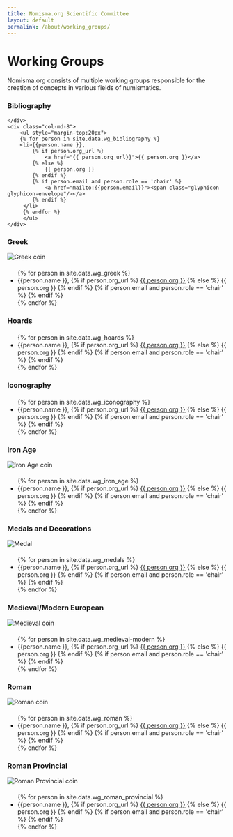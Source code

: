 ```yaml
---
title: Nomisma.org Scientific Committee
layout: default
permalink: /about/working_groups/
---
```


# Working Groups
Nomisma.org consists of multiple working groups responsible for the creation of concepts in various fields of numismatics.

<div class="row section">
	<div class="col-md-4 text-center">
		<h3>Bibliography</h3>	

	</div>
	<div class="col-md-8">
		<ul style="margin-top:20px">
		{% for person in site.data.wg_bibliography %}
		<li>{{person.name }}, 
			{% if person.org_url %}
			    <a href="{{ person.org_url}}">{{ person.org }}</a>
			{% else %}
			    {{ person.org }}
			{% endif %}
			{% if person.email and person.role == 'chair' %}
				<a href="mailto:{{person.email}}"><span class="glyphicon glyphicon-envelope"/></a>
			{% endif %}
		 </li>
		 {% endfor %}
		 </ul>
	</div>
</div>
<div class="row section">
	<div class="col-md-4 text-center">
		<h3>Greek</h3>
		<img src="{{site.baseurl}}/images/greek.jpg" alt="Greek coin"/>
	</div>
	<div class="col-md-8">
		<ul style="margin-top:20px">
		{% for person in site.data.wg_greek %}
		<li>{{person.name }}, 
			{% if person.org_url %}
			    <a href="{{ person.org_url}}">{{ person.org }}</a>
			{% else %}
			    {{ person.org }}
			{% endif %}
			{% if person.email and person.role == 'chair' %}
				<a href="mailto:{{person.email}}"><span class="glyphicon glyphicon-envelope"/></a>
			{% endif %}
		 </li>
		 {% endfor %}
		 </ul>
	</div>
</div>
<div class="row section">
	<div class="col-md-4 text-center">
		<h3>Hoards</h3>
	</div>
	<div class="col-md-8">
		<ul style="margin-top:20px">
		{% for person in site.data.wg_hoards %}
		<li>{{person.name }}, 
			{% if person.org_url %}
			    <a href="{{ person.org_url}}">{{ person.org }}</a>
			{% else %}
			    {{ person.org }}
			{% endif %}
			{% if person.email and person.role == 'chair' %}
				<a href="mailto:{{person.email}}"><span class="glyphicon glyphicon-envelope"/></a>
			{% endif %}
		 </li>
		 {% endfor %}
		 </ul>
	</div>
</div>
<div class="row section">
	<div class="col-md-4 text-center">
		<h3>Iconography</h3>	
	</div>
	<div class="col-md-8">
		<ul style="margin-top:20px">
		{% for person in site.data.wg_iconography %}
		<li>{{person.name }}, 
			{% if person.org_url %}
			    <a href="{{ person.org_url}}">{{ person.org }}</a>
			{% else %}
			    {{ person.org }}
			{% endif %}
			{% if person.email and person.role == 'chair' %}
				<a href="mailto:{{person.email}}"><span class="glyphicon glyphicon-envelope"/></a>
			{% endif %}
		 </li>
		 {% endfor %}
		 </ul>
	</div>
</div>
<div class="row section">
	<div class="col-md-4 text-center">
		<h3>Iron Age</h3>		
		<img src="{{site.baseurl}}/images/iron_age.jpg" alt="Iron Age coin"/>
	</div>
	<div class="col-md-8">
		<ul style="margin-top:20px">
		{% for person in site.data.wg_iron_age %}
		<li>{{person.name }}, 
			{% if person.org_url %}
			    <a href="{{ person.org_url}}">{{ person.org }}</a>
			{% else %}
			    {{ person.org }}
			{% endif %}
			{% if person.email and person.role == 'chair' %}
				<a href="mailto:{{person.email}}"><span class="glyphicon glyphicon-envelope"/></a>
			{% endif %}
		 </li>
		 {% endfor %}
		 </ul>
	</div>
</div>
<div class="row section">
	<div class="col-md-4 text-center">
		<h3>Medals and Decorations</h3>		
		<img src="{{site.baseurl}}/images/medal.jpg" alt="Medal"/>
	</div>
	<div class="col-md-8">
		<ul style="margin-top:20px">
		{% for person in site.data.wg_medals %}
		<li>{{person.name }}, 
			{% if person.org_url %}
			    <a href="{{ person.org_url}}">{{ person.org }}</a>
			{% else %}
			    {{ person.org }}
			{% endif %}
			{% if person.email and person.role == 'chair' %}
				<a href="mailto:{{person.email}}"><span class="glyphicon glyphicon-envelope"/></a>
			{% endif %}
		 </li>
		 {% endfor %}
		 </ul>
	</div>
</div>
<div class="row section">
	<div class="col-md-4 text-center">
		<h3>Medieval/Modern European</h3>		
		<img src="{{site.baseurl}}/images/medieval.jpg" alt="Medieval coin"/>
	</div>
	<div class="col-md-8">
		<ul style="margin-top:20px">
		{% for person in site.data.wg_medieval-modern %}
		<li>{{person.name }}, 
			{% if person.org_url %}
			    <a href="{{ person.org_url}}">{{ person.org }}</a>
			{% else %}
			    {{ person.org }}
			{% endif %}
			{% if person.email and person.role == 'chair' %}
				<a href="mailto:{{person.email}}"><span class="glyphicon glyphicon-envelope"/></a>
			{% endif %}
		 </li>
		 {% endfor %}
		 </ul>
	</div>
</div>
<div class="row section">
	<div class="col-md-4 text-center">
		<h3>Roman</h3>		
		<img src="{{site.baseurl}}/images/roman.jpg" alt="Roman coin"/>
	</div>
	<div class="col-md-8">
		<ul style="margin-top:20px">
		{% for person in site.data.wg_roman %}
		<li>{{person.name }}, 
			{% if person.org_url %}
			    <a href="{{ person.org_url}}">{{ person.org }}</a>
			{% else %}
			    {{ person.org }}
			{% endif %}
			{% if person.email and person.role == 'chair' %}
				<a href="mailto:{{person.email}}"><span class="glyphicon glyphicon-envelope"/></a>
			{% endif %}
		 </li>
		 {% endfor %}
		 </ul>
	</div>
</div>
<div class="row section">
	<div class="col-md-4 text-center">
		<h3>Roman Provincial</h3>
		<img src="{{site.baseurl}}/images/roman_provincial.jpg" alt="Roman Provincial coin"/>
	</div>
	<div class="col-md-8">
		<ul style="margin-top:20px">
		{% for person in site.data.wg_roman_provincial %}
		<li>{{person.name }}, 
			{% if person.org_url %}
			    <a href="{{ person.org_url}}">{{ person.org }}</a>
			{% else %}
			    {{ person.org }}
			{% endif %}
			{% if person.email and person.role == 'chair' %}
				<a href="mailto:{{person.email}}"><span class="glyphicon glyphicon-envelope"/></a>
			{% endif %}
		 </li>
		 {% endfor %}
		 </ul>
	</div>
</div>
